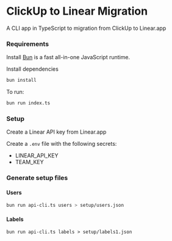 # ClickUp to Linear Migration

A CLI app in TypeScript to migration from ClickUp to Linear.app

### Requirements

Install [Bun](https://bun.sh) is a fast all-in-one JavaScript runtime.

Install dependencies

```bash
bun install
```

To run:

```bash
bun run index.ts
```

### Setup

Create a Linear API key from Linear.app

Create a `.env` file with the following secrets:

- LINEAR_API_KEY
- TEAM_KEY

### Generate setup files

#### Users

```sh
bun run api-cli.ts users > setup/users.json
```

#### Labels

```
bun run api-cli.ts labels > setup/labels1.json
```
